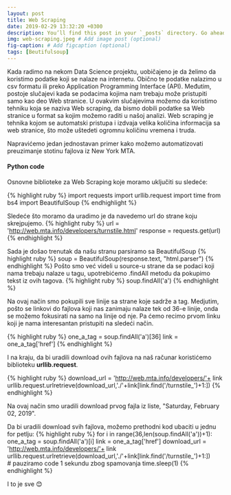 ```yaml
---
layout: post
title: Web Scraping
date: 2019-02-29 13:32:20 +0300
description: You’ll find this post in your `_posts` directory. Go ahead and edit it and re-build the site to see your changes. # Add post description (optional)
img: web-scraping.jpeg # Add image post (optional)
fig-caption: # Add figcaption (optional)
tags: [Beutifulsoup]
---
```

Kada radimo na nekom Data Science projektu, uobičajeno je da želimo da koristimo podatke koji se nalaze na internetu. Obično te podatke nalazimo u csv formatu ili preko Application Programming Interface (API). Međutim, postoje slučajevi kada se podacima kojima nam trebaju može pristupiti samo kao deo Web stranice. U ovakvim slučajevima možemo da koristimo tehniku koja se naziva Web scraping, da bismo dobili podatke sa Web stranice u format sa kojim možemo raditi u našoj analizi.
Web scraping je tehnika kojom se automatski pristupa i izdvaja velika količina informacija sa web stranice, što može uštedeti ogromnu količinu vremena i truda.

Napravićemo jedan jednostavan primer kako možemo automatizovati preuzimanje stotinu fajlova iz New York MTA.

#### Python code

Osnovne biblioteke za Web Scraping koje moramo uključiti su sledeće:

{% highlight ruby %}
import requests
import urllib.request
import time
from bs4 import BeautifulSoup
{% endhighlight %}

Sledeće što moramo da uradimo je da navedemo url do strane koju skrejpujemo.
{% highlight ruby %}
url = 'http://web.mta.info/developers/turnstile.html'
response = requests.get(url)
{% endhighlight %}

Sada je došao trenutak da našu stranu parsiramo sa BeautifulSoup
{% highlight ruby %}
soup = BeautifulSoup(response.text, "html.parser")
{% endhighlight %}
Pošto smo već videli u source-u strane da se podaci koji nama trebaju nalaze u <a> tagu, upotrebićemo .findAll metodu da pokupimo tekst iz ovih tagova.
{% highlight ruby %}
soup.findAll('a')
{% endhighlight %}

Na ovaj način smo pokupili sve linije sa strane koje sadrže a tag. Medjutim, pošto se linkovi do fajlova koji nas zanimaju nalaze tek od 36-e linije, onda se možemo fokusirati na samo na linije od nje. Pa ćemo recimo prvom linku koji je nama interesantan pristupiti na sledeći način.

{% highlight ruby %}
one_a_tag = soup.findAll('a')[36]
link = one_a_tag['href']
{% endhighlight %}

I na kraju, da bi uradili download ovih fajlova na naš računar koristićemo biblioteku **urllib.request**.

{% highlight ruby %}
download_url = 'http://web.mta.info/developers/'+ link
urllib.request.urlretrieve(download_url,'./'+link[link.find('/turnstile_')+1:]) 
{% endhighlight %}

Na ovaj način smo uradili download prvog fajla iz liste, "Saturday, February 02, 2019".

Da bi uradili download svih fajlova, možemo prethodni kod ubaciti u jednu for petlju:
{% highlight ruby %}
for i in range(36,len(soup.findAll('a'))+1): 
    one_a_tag = soup.findAll('a')[i] 
    link = one_a_tag['href'] 
    download_url = 'http://web.mta.info/developers/'+ link  
   urllib.request.urlretrieve(download_url,'./'+link[link.find('/turnstile_')+1:])        
    # pauziramo code 1 sekundu zbog spamovanja
    time.sleep(1) 
{% endhighlight %}

I to je sve :blush:
